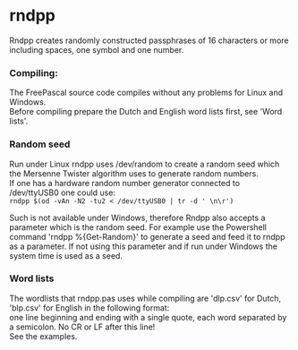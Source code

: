 # rndpp
Rndpp creates randomly constructed passphrases of 16 characters or more including spaces, one symbol and one number.

### Compiling:
The FreePascal source code compiles without any problems for Linux and Windows.<br>
Before compiling prepare the Dutch and English word lists first, see 'Word lists'.

### Random seed
Run under Linux rndpp uses /dev/random to create a random seed which the Mersenne Twister algorithm uses to
generate random numbers.<br>
If one has a hardware random number generator connected to /dev/ttyUSB0 one could use:<br>
`rndpp $(od -vAn -N2 -tu2 < /dev/ttyUSB0 | tr -d ' \n\r')`<br>

Such is not available under Windows, therefore Rndpp also accepts a parameter which is the random seed.
For example use the Powershell command 'rndpp %{Get-Random}' to generate a seed and feed it to rndpp as a parameter. If not using this parameter and if run under Windows the system time is used as a seed.

### Word lists
The wordlists that rndpp.pas uses while compiling are 'dlp.csv' for Dutch, 'blp.csv' for English in the following format:<br>
one line beginning and ending with a single quote, each word separated by a semicolon. No CR or LF after this line!<br>
See the examples.
